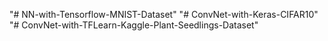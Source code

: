 "# NN-with-Tensorflow-MNIST-Dataset" 
"# ConvNet-with-Keras-CIFAR10" 
"# ConvNet-with-TFLearn-Kaggle-Plant-Seedlings-Dataset" 
